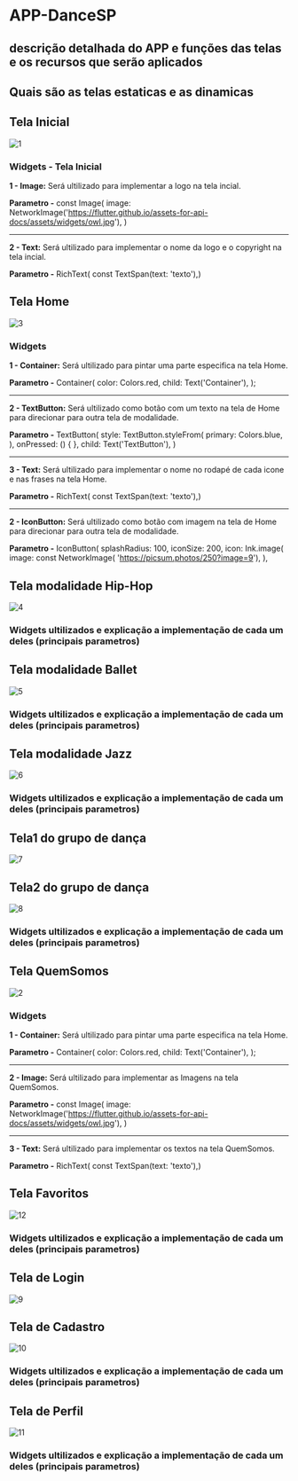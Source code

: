# APP-DanceSP
## descrição detalhada do APP e funções das telas e os recursos que serão aplicados 
## Quais são as telas estaticas e as dinamicas

## Tela Inicial
![1](https://github.com/IsabelaCSS/APP-DanceSP/assets/128037357/1a2c2359-a81e-487b-9b1c-038bdb99a73d.png)
### Widgets - Tela Inicial
**1 - Image:** Será ultilizado para implementar a logo na tela incial.

**Parametro -** 
  const Image(
  image: NetworkImage('https://flutter.github.io/assets-for-api-docs/assets/widgets/owl.jpg'),
)

--------------------------------------------------------------------------------------------------

**2 - Text:** Será ultilizado para implementar o nome da logo e o copyright na tela incial.

**Parametro -** 
RichText(
const TextSpan(text: 'texto'),)


## Tela Home
![3](https://github.com/IsabelaCSS/APP-DanceSP/assets/128037357/7823267a-51c6-408b-a30b-b74e80985f68)
### Widgets
**1 - Container:** Será ultilizado para pintar uma parte especifica na tela Home.

**Parametro -** 
Container(
    color: Colors.red,
  child: Text('Container'),
);

--------------------------------------------------------------------------------------------------

**2 - TextButton:** Será ultilizado como botão com um texto na tela de Home para direcionar para outra tela de modalidade.

**Parametro -** 
TextButton(
  style: TextButton.styleFrom(
    primary: Colors.blue,
  ),
  onPressed: () { },
  child: Text('TextButton'),
)

--------------------------------------------------------------------------------------------------

**3 - Text:** Será ultilizado para implementar o nome no rodapé de cada icone e nas frases na tela Home.

**Parametro -** 
RichText(
const TextSpan(text: 'texto'),)

--------------------------------------------------------------------------------------------------

**2 - IconButton:** Será ultilizado como botão com imagem na tela de Home para direcionar para outra tela de modalidade.

**Parametro -** 
 IconButton(
          splashRadius: 100,
          iconSize: 200,
          icon: Ink.image(
            image: const NetworkImage(
                'https://picsum.photos/250?image=9'),
          ),
          
## Tela modalidade Hip-Hop
![4](https://github.com/IsabelaCSS/APP-DanceSP/assets/128037357/ee8ca5a2-3576-4af5-9136-1df753bad070)
### Widgets ultilizados e explicação a implementação de cada um deles (principais parametros)

## Tela modalidade Ballet
![5](https://github.com/IsabelaCSS/APP-DanceSP/assets/128037357/f61923f2-2190-4a42-b93f-a090dc39e27a)
### Widgets ultilizados e explicação a implementação de cada um deles (principais parametros)

## Tela modalidade Jazz
![6](https://github.com/IsabelaCSS/APP-DanceSP/assets/128037357/99cc8bed-7be2-4b15-9eaf-3182abcfdfb7)
### Widgets ultilizados e explicação a implementação de cada um deles (principais parametros)

## Tela1 do grupo de dança
![7](https://github.com/IsabelaCSS/APP-DanceSP/assets/128037357/7f0062f6-25f8-44e4-a226-a2d3cefbf07b)
## Tela2 do grupo de dança
![8](https://github.com/IsabelaCSS/APP-DanceSP/assets/128037357/88f68cdb-e822-4e10-a408-bf46d0597ee7)
### Widgets ultilizados e explicação a implementação de cada um deles (principais parametros)

## Tela QuemSomos
![2](https://github.com/IsabelaCSS/APP-DanceSP/assets/128037357/7992a4fe-65cc-46ed-93da-aa1e2ea70ab1)
### Widgets
**1 - Container:** Será ultilizado para pintar uma parte especifica na tela Home.

**Parametro -** 
Container(
    color: Colors.red,
  child: Text('Container'),
);

--------------------------------------------------------------------------------------------------

**2 - Image:** Será ultilizado para implementar as Imagens na tela QuemSomos.

**Parametro -** 
  const Image(
  image: NetworkImage('https://flutter.github.io/assets-for-api-docs/assets/widgets/owl.jpg'),
)

--------------------------------------------------------------------------------------------------

**3 - Text:** Será ultilizado para implementar os textos na tela QuemSomos.

**Parametro -** 
RichText(
const TextSpan(text: 'texto'),)

## Tela Favoritos
![12](https://github.com/IsabelaCSS/APP-DanceSP/assets/128037357/f83aa6b3-7ce2-47ec-b83e-4ae47c54b0c1)
### Widgets ultilizados e explicação a implementação de cada um deles (principais parametros)

## Tela de Login
![9](https://github.com/IsabelaCSS/APP-DanceSP/assets/128037357/b9a1762b-945c-48e3-8c19-2ba5a1e2c857)
## Tela de Cadastro
![10](https://github.com/IsabelaCSS/APP-DanceSP/assets/128037357/bfaf4e1f-48b3-430d-b3ee-6a83306ac632)
### Widgets ultilizados e explicação a implementação de cada um deles (principais parametros)

## Tela de Perfil
![11](https://github.com/IsabelaCSS/APP-DanceSP/assets/128037357/fca189ac-7ec1-445d-913f-146c713bea6e)
### Widgets ultilizados e explicação a implementação de cada um deles (principais parametros)
